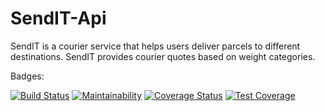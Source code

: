 # SendIT-Api

SendIT is a courier service that helps users deliver parcels to different destinations. SendIT provides courier quotes based on weight categories.

Badges:

[![Build Status](https://travis-ci.org/JamesMudidi/SendIT-Api.svg?branch=Api)](https://travis-ci.org/JamesMudidi/SendIT-Api)
[![Maintainability](https://api.codeclimate.com/v1/badges/e3730e3e8c4957519b59/maintainability)](https://codeclimate.com/github/JamesMudidi/SendIT-Api/maintainability)
[![Coverage Status](https://coveralls.io/repos/github/JamesMudidi/SendIT-Api/badge.svg?branch=Api)](https://coveralls.io/github/JamesMudidi/SendIT-Api?branch=Api)
[![Test Coverage](https://api.codeclimate.com/v1/badges/e3730e3e8c4957519b59/test_coverage)](https://codeclimate.com/github/JamesMudidi/SendIT-Api/test_coverage)
